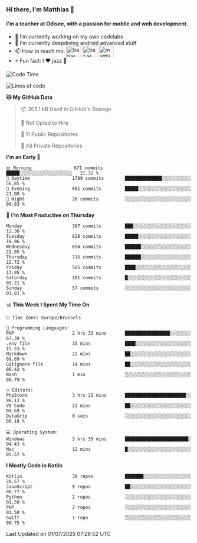 ### Hi there, I'm Matthias 👋

#### I'm a teacher at Odisee, with a passion for mobile and web development.

- 🔭 I’m currently working on my own codelabs
- 🌱 I’m currently deepdiving android advanced stuff
- 📫 How to reach me: <a href="https://dev.to/batjas" target="_blank"><img align="center" src="https://raw.githubusercontent.com/rahuldkjain/github-profile-readme-generator/master/src/images/icons/Social/devto.svg" alt="batjas" height="30" width="40" /></a>
<a href="https://twitter.com/batjas" target="_blank"><img align="center" src="https://raw.githubusercontent.com/rahuldkjain/github-profile-readme-generator/master/src/images/icons/Social/twitter.svg" alt="batjas" height="30" width="40" /></a>
<a href="https://linkedin.com/in/matthiasdruwé" target="_blank"><img align="center" src="https://raw.githubusercontent.com/rahuldkjain/github-profile-readme-generator/master/src/images/icons/Social/linked-in-alt.svg" alt="matthiasdruwé" height="30" width="40" /></a>
- ⚡ Fun fact: I ❤ jazz 🎷


<!--START_SECTION:waka-->
![Code Time](http://img.shields.io/badge/Code%20Time-1%2C443%20hrs%2018%20mins-blue)

![Lines of code](https://img.shields.io/badge/From%20Hello%20World%20I%27ve%20Written-7.4%20million%20lines%20of%20code-blue)

**🐱 My GitHub Data** 

> 📦 305.1 kB Used in GitHub's Storage 
 > 
> 🚫 Not Opted to Hire
 > 
> 📜 11 Public Repositories 
 > 
> 🔑 48 Private Repositories 
 > 
**I'm an Early 🐤** 

```text
🌞 Morning                671 commits         █████░░░░░░░░░░░░░░░░░░░░   21.32 % 
🌆 Daytime                1789 commits        ██████████████░░░░░░░░░░░   56.85 % 
🌃 Evening                661 commits         █████░░░░░░░░░░░░░░░░░░░░   21.00 % 
🌙 Night                  26 commits          ░░░░░░░░░░░░░░░░░░░░░░░░░   00.83 % 
```
📅 **I'm Most Productive on Thursday** 

```text
Monday                   387 commits         ███░░░░░░░░░░░░░░░░░░░░░░   12.30 % 
Tuesday                  628 commits         █████░░░░░░░░░░░░░░░░░░░░   19.96 % 
Wednesday                694 commits         ██████░░░░░░░░░░░░░░░░░░░   22.05 % 
Thursday                 715 commits         ██████░░░░░░░░░░░░░░░░░░░   22.72 % 
Friday                   565 commits         ████░░░░░░░░░░░░░░░░░░░░░   17.95 % 
Saturday                 101 commits         █░░░░░░░░░░░░░░░░░░░░░░░░   03.21 % 
Sunday                   57 commits          ░░░░░░░░░░░░░░░░░░░░░░░░░   01.81 % 
```


📊 **This Week I Spent My Time On** 

```text
🕑︎ Time Zone: Europe/Brussels

💬 Programming Languages: 
PHP                      2 hrs 33 mins       █████████████████░░░░░░░░   67.39 % 
.env file                35 mins             ████░░░░░░░░░░░░░░░░░░░░░   15.53 % 
Markdown                 22 mins             ██░░░░░░░░░░░░░░░░░░░░░░░   09.69 % 
GitIgnore file           14 mins             ██░░░░░░░░░░░░░░░░░░░░░░░   06.42 % 
Bash                     1 min               ░░░░░░░░░░░░░░░░░░░░░░░░░   00.79 % 

🔥 Editors: 
PhpStorm                 3 hrs 25 mins       ███████████████████████░░   90.13 % 
VS Code                  22 mins             ██░░░░░░░░░░░░░░░░░░░░░░░   09.69 % 
DataGrip                 0 secs              ░░░░░░░░░░░░░░░░░░░░░░░░░   00.18 % 

💻 Operating System: 
Windows                  3 hrs 35 mins       ████████████████████████░   94.43 % 
Mac                      12 mins             █░░░░░░░░░░░░░░░░░░░░░░░░   05.57 % 
```

**I Mostly Code in Kotlin** 

```text
Kotlin                   38 repos            ███████░░░░░░░░░░░░░░░░░░   28.57 % 
JavaScript               9 repos             ██░░░░░░░░░░░░░░░░░░░░░░░   06.77 % 
Python                   2 repos             ░░░░░░░░░░░░░░░░░░░░░░░░░   01.50 % 
PHP                      2 repos             ░░░░░░░░░░░░░░░░░░░░░░░░░   01.50 % 
Swift                    1 repo              ░░░░░░░░░░░░░░░░░░░░░░░░░   00.75 % 
```




 Last Updated on 01/07/2025 07:28:52 UTC
<!--END_SECTION:waka-->
